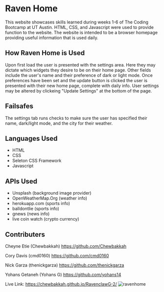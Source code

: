# Raven Home

This website showcases skills learned during weeks 1-6 of The Coding Bootcamp at UT Austin. HTML, CSS, and Javascript were used to provide function to the website.
The website is intended to be a browser homepage providing useful information that is used daily.

## How Raven Home is Used
Upon first load the user is presented with the settings area. Here they may dictate which widgets they desire to be on their home page. Other fields include the user's name and their preference of dark or light mode. Once preferences have been set and the update button is clicked the user is presented with their new home page, complete with daily info. User settings may be altered by clickeing "Update Settings" at the bottom of the page.

## Failsafes
The settings tab runs checks to make sure the user has specified their name, dark/light mode, and the city for their weather.

## Languages Used
* HTML
* CSS
* Seleton CSS Framework
* Javascript

## APIs Used
* Unsplash (background image provider)
* OpenWeatherMap.Org (weather info)
* herokuapp.com (sports info)
* balldontlie (sports info)
* gnews (news info)
* live coin watch (crypto currency)

## Contributers
Cheyne Etie (Chewbakkah)
https://github.com/Chewbakkah

Cory Davis (cmd0160)
https://github.com/cmd0160

Nick Garza (thenickgarza)
https://github.com/thenickgarza

Yohans Getaneh (Yohans G)
https://github.com/yohans14


Live Link:
https://chewbakkah.github.io/RavenclawG-2/
![ravenhome](https://user-images.githubusercontent.com/92648393/147470527-153fa094-3fc0-4291-91ef-3e600ebb8a7d.JPG)


